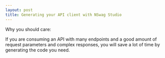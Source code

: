 ```yaml
---
layout: post
title: Generating your API client with NSwag Studio
---
```


Why you should care:

If you are consuming an API with many endpoints and a good amount of request parameters and complex responses, you will save a lot of time by generating the code you need.
